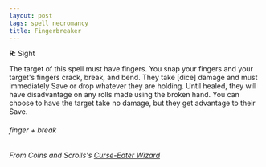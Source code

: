 ```yaml
---
layout: post
tags: spell necromancy
title: Fingerbreaker
---
```

**R**: Sight

The target of this spell must have fingers. You snap your fingers and your target's fingers crack, break, and bend. They take [dice] damage and must immediately Save or drop whatever they are holding. Until healed, they will have disadvantage on any rolls made using the broken hand. You can choose to have the target take no damage, but they get advantage to their Save.

###### finger + break
###### From Coins and Scrolls's [Curse-Eater Wizard](https://coinsandscrolls.blogspot.com/2019/10/osr-class-curse-eater-wizard.html)
